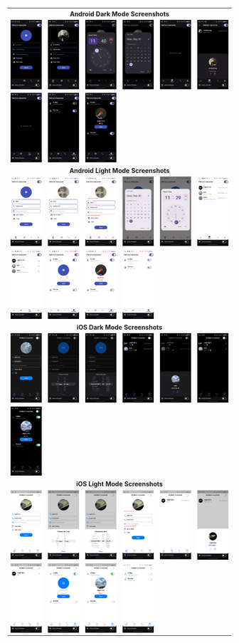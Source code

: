 <table style="border-collapse: collapse; width: 100%;">
  <tr>
    <th colspan="6" style="text-align: center; border: 0;">Android Dark Mode Screenshots</th>
  </tr>
  <tr>
    <td style="width: 220px; border: 0;">
      <img src="screenshots/android/dark1.png" height="auto" />
    </td>
    <td style="width: 220px; border: 0;">
      <img src="screenshots/android/dark2.png" height="auto" />
    </td>
    <td style="width: 220px; border: 0;">
      <img src="screenshots/android/dark3.png" height="auto" />
    </td>
    <td style="width: 220px; border: 0;">
      <img src="screenshots/android/dark4.png" height="auto" />
    </td>
    <td style="width: 220px; border: 0;">
      <img src="screenshots/android/dark5.png" height="auto" />
    </td>
    <td style="width: 220px; border: 0;">
      <img src="screenshots/android/dark6.png" height="auto" />
    </td>
  </tr>
  <tr>
    <td style="width: 220px; border: 0;">
      <img src="screenshots/android/dark7.png" height="auto" />
    </td>
    <td style="width: 220px; border: 0;">
      <img src="screenshots/android/dark8.png" height="auto" />
    </td>
    <td style="width: 220px; border: 0;">
      <img src="screenshots/android/dark9.png" height="auto" />
    </td>
  </tr>
  <tr>
    <th colspan="6" style="text-align: center; border: 0;">Android Light Mode Screenshots</th>
  </tr>
  <tr>
    <td style="width: 220px; border: 0;">
      <img src="screenshots/android/light1.png" height="auto" />
    </td>
    <td style="width: 220px; border: 0;">
      <img src="screenshots/android/light2.png" height="auto" />
    </td>
    <td style="width: 220px; border: 0;">
      <img src="screenshots/android/light3.png" height="auto" />
    </td>
    <td style="width: 220px; border: 0;">
      <img src="screenshots/android/light4.png" height="auto" />
    </td>
    <td style="width: 220px; border: 0;">
      <img src="screenshots/android/light5.png" height="auto" />
    </td>
    <td style="width: 220px; border: 0;">
      <img src="screenshots/android/light6.png" height="auto" />
    </td>
  </tr>
  <tr>
    <td style="width: 220px; border: 0;">
      <img src="screenshots/android/light7.png" height="auto" />
    </td>
    <td style="width: 220px; border: 0;">
      <img src="screenshots/android/light8.png" height="auto" />
    </td>
    <td style="width: 220px; border: 0;">
      <img src="screenshots/android/light9.png" height="auto" />
    </td>
    <td style="width: 220px; border: 0;">
      <img src="screenshots/android/light10.png" height="auto" />
    </td>
  </tr>
  <tr>
    <th colspan="6" style="text-align: center; border: 0;">iOS Dark Mode Screenshots</th>
  </tr>
  <tr>
    <td style="width: 220px; border: 0;">
      <img src="screenshots/ios/dark1.png" height="auto" />
    </td>
    <td style="width: 220px; border: 0;">
      <img src="screenshots/ios/dark2.png" height="auto" />
    </td>
    <td style="width: 220px; border: 0;">
      <img src="screenshots/ios/dark3.png" height="auto" />
    </td>
    <td style="width: 220px; border: 0;">
      <img src="screenshots/ios/dark4.png" height="auto" />
    </td>
    <td style="width: 220px; border: 0;">
      <img src="screenshots/ios/dark5.png" height="auto" />
    </td>
    <td style="width: 220px; border: 0;">
      <img src="screenshots/ios/dark6.png" height="auto" />
    </td>
  </tr>
  <tr>
    <td style="width: 220px; border: 0;">
      <img src="screenshots/ios/dark7.png" height="auto" />
    </td>
  </tr>
  <tr>
    <th colspan="6" style="text-align: center; border: 0;">iOS Light Mode Screenshots</th>
  </tr>
  <tr>
    <td style="width: 220px; border: 0;">
      <img src="screenshots/ios/light1.png" height="auto" />
    </td>
    <td style="width: 220px; border: 0;">
      <img src="screenshots/ios/light2.png" height="auto" />
    </td>
    <td style="width: 220px; border: 0;">
      <img src="screenshots/ios/light3.png" height="auto" />
    </td>
    <td style="width: 220px; border: 0;">
      <img src="screenshots/ios/light4.png" height="auto" />
    </td>
    <td style="width: 220px; border: 0;">
      <img src="screenshots/ios/light5.png" height="auto" />
    </td>
    <td style="width: 220px; border: 0;">
      <img src="screenshots/ios/light6.png" height="auto" />
    </td>
  </tr>
  <tr>
    <td style="width: 220px; border: 0;">
      <img src="screenshots/ios/light7.png" height="auto" />
    </td>
    <td style="width: 220px; border: 0;">
      <img src="screenshots/ios/light8.png" height="auto" />
    </td>
    <td style="width: 220px; border: 0;">
      <img src="screenshots/ios/light9.png" height="auto" />
    </td>
    <td style="width: 220px; border: 0;">
      <img src="screenshots/ios/light10.png" height="auto" />
    </td>
  </tr>
</table>
